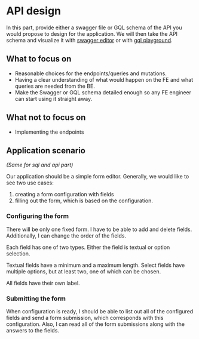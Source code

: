 # API design
In this part, provide either a swagger file or GQL schema of the API you would propose to design for the application.
We will then take the API schema and visualize it with [swagger editor](editor-next.swagger.io) or with [gql playground](https://studio.apollographql.com/sandbox/schema/sdl).

## What to focus on
- Reasonable choices for the endpoints/queries and mutations.
- Having a clear understanding of what would happen on the FE and what queries are needed from the BE.
- Make the Swagger or GQL schema detailed enough so any FE engineer can start using it straight away.

## What not to focus on
- Implementing the endpoints

## Application scenario
_(Same for sql and api part)_

Our application should be a simple form editor.
Generally, we would like to see two use cases:
1. creating a form configuration with fields
2. filling out the form, which is based on the configuration.

### Configuring the form
There will be only one fixed form. I have to be able to add and delete fields.
Additionally, I can change the order of the fields.

Each field has one of two types. Either the field is textual or option selection.

Textual fields have a minimum and a maximum length. Select fields have multiple options, but at least two, one of which can be chosen.

All fields have their own label.

### Submitting the form
When configuration is ready, I should be able to list out all of the configured fields and send a form submission, which corresponds with this configuration. Also, I can read all of the form submissions along with the answers to the fields.